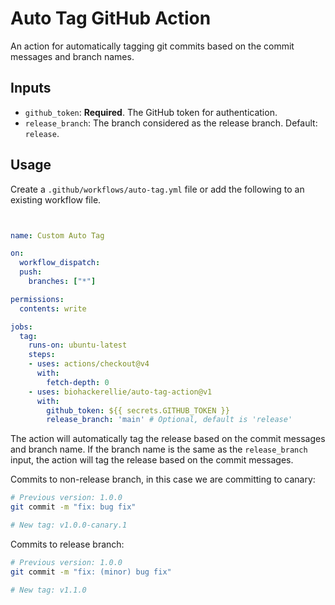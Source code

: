 # Auto Tag GitHub Action

An action for automatically tagging git commits based on the commit messages and branch names.


## Inputs

- `github_token`: **Required**. The GitHub token for authentication.
- `release_branch`: The branch considered as the release branch. Default: `release`.


## Usage

Create a `.github/workflows/auto-tag.yml` file or add the following to an existing workflow file.

```yaml


name: Custom Auto Tag

on:
  workflow_dispatch:
  push:
    branches: ["*"]

permissions:
  contents: write

jobs:
  tag:
    runs-on: ubuntu-latest
    steps: 
    - uses: actions/checkout@v4
      with:
        fetch-depth: 0
    - uses: biohackerellie/auto-tag-action@v1
      with:
        github_token: ${{ secrets.GITHUB_TOKEN }}
        release_branch: 'main' # Optional, default is 'release'
```

The action will automatically tag the release based on the commit messages and branch name. If the branch name is the same as the `release_branch` input, the action will tag the release based on the commit messages.

Commits to non-release branch, in this case we are committing to canary: 
```bash
# Previous version: 1.0.0
git commit -m "fix: bug fix"

# New tag: v1.0.0-canary.1

```

Commits to release branch:
```bash
# Previous version: 1.0.0
git commit -m "fix: (minor) bug fix"

# New tag: v1.1.0
```

